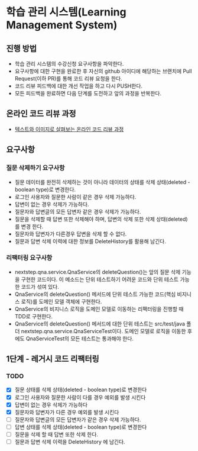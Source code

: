 # 학습 관리 시스템(Learning Management System)
## 진행 방법
* 학습 관리 시스템의 수강신청 요구사항을 파악한다.
* 요구사항에 대한 구현을 완료한 후 자신의 github 아이디에 해당하는 브랜치에 Pull Request(이하 PR)를 통해 코드 리뷰 요청을 한다.
* 코드 리뷰 피드백에 대한 개선 작업을 하고 다시 PUSH한다.
* 모든 피드백을 완료하면 다음 단계를 도전하고 앞의 과정을 반복한다.

## 온라인 코드 리뷰 과정
* [텍스트와 이미지로 살펴보는 온라인 코드 리뷰 과정](https://github.com/next-step/nextstep-docs/tree/master/codereview)

## 요구사항
### 질문 삭제하기 요구사항
- 질문 데이터를 완전히 삭제하는 것이 아니라 데이터의 상태를 삭제 상태(deleted - boolean type)로 변경한다. 
- 로그인 사용자와 질문한 사람이 같은 경우 삭제 가능하다. 
- 답변이 없는 경우 삭제가 가능하다. 
- 질문자와 답변글의 모든 답변자 같은 경우 삭제가 가능하다. 
- 질문을 삭제할 때 답변 또한 삭제해야 하며, 답변의 삭제 또한 삭제 상태(deleted)를 변경 한다. 
- 질문자와 답변자가 다른경우 답변을 삭제 할 수 없다. 
- 질문과 답변 삭제 이력에 대한 정보를 DeleteHistory를 활용해 남긴다.

### 리팩터링 요구사항 
- nextstep.qna.service.QnaService의 deleteQuestion()는 앞의 질문 삭제 기능을 구현한 코드이다. 이 메소드는 단위 테스트하기 어려운 코드와 단위 테스트 가능한 코드가 섞여 있다.
- QnaService의 deleteQuestion() 메서드에 단위 테스트 가능한 코드(핵심 비지니스 로직)를 도메인 모델 객체에 구현한다.
- QnaService의 비지니스 로직을 도메인 모델로 이동하는 리팩터링을 진행할 때 TDD로 구현한다.
- QnaService의 deleteQuestion() 메서드에 대한 단위 테스트는 src/test/java 폴더 nextstep.qna.service.QnaServiceTest이다. 도메인 모델로 로직을 이동한 후에도 QnaServiceTest의 모든 테스트는 통과해야 한다.

## 1단계 - 레거시 코드 리팩터링

### TODO
- [x] 질문 상태를 삭제 상태(deleted - boolean type)로 변경한다
- [x] 로그인 사용자와 질문한 사람이 다를 경우 예외를 발생 시킨다
- [x] 답변이 없는 경우 삭제가 가능하다
- [x] 질문자와 답변자가 다른 경우 예외를 발생 시킨다
- [ ] 질문자와 답변글의 모든 답변자가 같은 경우 삭제 가능하다.
- [ ] 답변 상태를 삭제 상태(deleted - boolean type)로 변경한다
- [ ] 질문을 삭제 할 때 답변 또한 삭제 한다.
- [ ] 질문과 답변 삭제 이력을 DeleteHistory 에 남긴다.